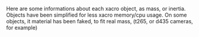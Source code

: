 Here are some informations about each xacro object, as mass, or inertia.
Objects have been simplified for less xacro memory/cpu usage.
On some objects, it material has been faked, to fit real mass, (t265, or d435 cameras, for example)
